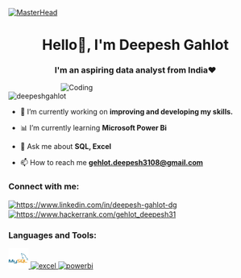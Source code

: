[![MasterHead](https://i0.wp.com/engineanalytics.tech/wp-content/uploads/2022/09/output-onlinegiftools.gif?resize=801%2C372&ssl=1)](https://deepeshgahlot.io)
<h1 align="center">Hello👋, I'm Deepesh Gahlot</h1>
<h3 align="center">I'm an aspiring data analyst from India❤️</h3>
<img align="right" alt="Coding" width="400" src="https://user-images.githubusercontent.com/84115928/142569072-22fdc7ac-5815-4e96-b84d-f918a85d47ec.gif">

<p align="left"> <img src="https://komarev.com/ghpvc/?username=deepeshgahlot&label=Profile%20views&color=0e75b6&style=flat" alt="deepeshgahlot" /> </p>

- 🧠 I’m currently working on **improving and developing my skills.**

- 📊 I’m currently learning **Microsoft Power Bi**

- 💬 Ask me about **SQL, Excel**

- 📫 How to reach me **gehlot.deepesh3108@gmail.com**

<h3 align="left">Connect with me:</h3>
<p align="left">
<a href="https://www.linkedin.com/in/deepesh-gahlot-dg/" target="blank"><img align="center" src="https://raw.githubusercontent.com/rahuldkjain/github-profile-readme-generator/master/src/images/icons/Social/linked-in-alt.svg" alt="https://www.linkedin.com/in/deepesh-gahlot-dg" height="30" width="40" /></a>
<a href="https://www.hackerrank.com/https://www.hackerrank.com/gehlot_deepesh31" target="blank"><img align="center" src="https://raw.githubusercontent.com/rahuldkjain/github-profile-readme-generator/master/src/images/icons/Social/hackerrank.svg" alt="https://www.hackerrank.com/gehlot_deepesh31" height="30" width="40" /></a>
</p>

<h3 align="left">Languages and Tools:</h3>
<p align="left"> <a href="https://www.mysql.com/" target="_blank" rel="noreferrer"> <img src="https://raw.githubusercontent.com/devicons/devicon/master/icons/mysql/mysql-original-wordmark.svg" alt="mysql" width="40" height="40"/> </a>
<a href="https://www.microsoft.com/en-us/microsoft-365/excel" rel="nofollow"> <img src="https://camo.githubusercontent.com/d9487dfc1c25b9f5cd9ca8b19fca991d505306239ce9c598d4b6fd165ed9265f/68747470733a2f2f696d672e69636f6e73382e636f6d2f636f6c6f722f3531322f6d6963726f736f66742d657863656c2d323031392d2d76312e706e67" alt="excel" width="40" height="40" data-canonical-src="https://img.icons8.com/color/512/microsoft-excel-2019--v1.png" style="max-width: 100%;"> </a>
<a href="https://powerbi.microsoft.com/en-au/" rel="nofollow"> <img src="https://camo.githubusercontent.com/9ee2c4876b0b1cae15abb24ef5c9a51e4a58e6c13cb2dce4dce7f5db2d1073c4/68747470733a2f2f696d672e69636f6e73382e636f6d2f636f6c6f722f31782f706f7765722d62692e706e67" alt="powerbi" width="40" height="40" data-canonical-src="https://img.icons8.com/color/1x/power-bi.png" style="max-width: 100%;"> </a> </p>
